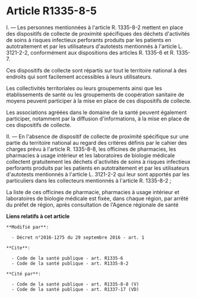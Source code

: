# Article R1335-8-5

I. ― Les personnes mentionnées à l'article R. 1335-8-2 mettent en place des dispositifs de collecte de proximité spécifiques
des déchets d'activités de soins à risques infectieux perforants produits par les patients en autotraitement et par les
utilisateurs d'autotests mentionnés à l'article L. 3121-2-2, conformément aux dispositions des articles R. 1335-6 et R.
1335-7. 

Ces dispositifs de collecte sont répartis sur tout le territoire national à des endroits qui sont facilement accessibles à
leurs utilisateurs. 

Les collectivités territoriales ou leurs groupements ainsi que les établissements de santé ou les groupements de coopération
sanitaire de moyens peuvent participer à la mise en place de ces dispositifs de collecte. 

Les associations agréées dans le domaine de la santé peuvent également participer, notamment par la diffusion d'informations,
à la mise en place de ces dispositifs de collecte. 

II. ― En l'absence de dispositif de collecte de proximité spécifique sur une partie du territoire national au regard des
critères définis par le cahier des charges prévu à l'article R. 1335-8-8, les officines de pharmacies, les pharmacies à usage
intérieur et les laboratoires de biologie médicale collectent gratuitement les déchets d'activités de soins à risques
infectieux perforants produits par les patients en autotraitement et par les utilisateurs d'autotests mentionnés à l'article
L. 3121-2-2 qui leur sont apportés par les particuliers dans les collecteurs mentionnés à l'article R. 1335-8-2 ; 

La liste de ces officines de pharmacie, pharmacies à usage intérieur et laboratoires de biologie médicale est fixée, dans
chaque région, par arrêté du préfet de région, après consultation de l'Agence régionale de santé

**Liens relatifs à cet article**

	**Modifié par**:

	  - Décret n°2016-1275 du 29 septembre 2016 - art. 1

	**Cite**:

	  - Code de la santé publique - art. R1335-6
	  - Code de la santé publique - art. R1335-8-2

	**Cité par**:

	  - Code de la santé publique - art. R1335-8-8 (V)
	  - Code de la santé publique - art. R1337-17 (VD)
